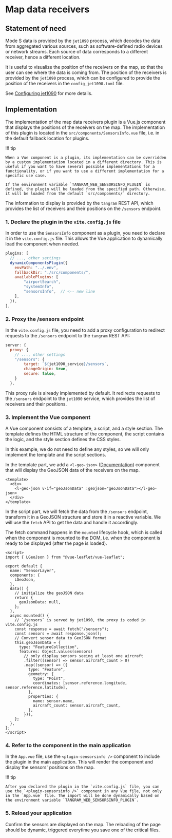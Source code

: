 # Map data receivers

## Statement of need

Mode S data is provided by the `jet1090` process, which decodes the data from aggregated various sources, such as software-defined radio devices or network streams. Each source of data corresponds to a different receiver, hence a different location.

It is useful to visualize the position of the receivers on the map, so that the user can see where the data is coming from. The position of the receivers is provided by the `jet1090` process, which can be configured to provide the position of the receivers in the `config_jet1090.toml` file.

See [Configuring jet1090](https://mode-s.org/jet1090/config/) for more details.

## Implementation

The implementation of the map data receivers plugin is a Vue.js component that displays the positions of the receivers on the map. The implementation of this plugin is located in the `src/components/SensorsInfo.vue` file, i.e. in the default fallback location for plugins.

!!! tip

    When a Vue component is a plugin, its implementation can be overridden by a custom implementation located in a different directory. This is useful if you want to have several possible implementations for a functionality, or if you want to use a different implementation for a specific use case.

    If the environment variable `TANGRAM_WEB_SENSORSINFO_PLUGIN` is defined, the plugin will be loaded from the specified path. Otherwise, it will be loaded from the default `src/components/` directory.

The information to display is provided by the `tangram` REST API, which provides the list of receivers and their positions on the `/sensors` endpoint.

### 1. Declare the plugin in the `vite.config.js` file

In order to use the `SensorsInfo` component as a plugin, you need to declare it in the `vite.config.js` file. This allows the Vue application to dynamically load the component when needed.

```javascript
plugins: [
  // ..., other settings
  dynamicComponentsPlugin({
    envPath: "../.env",
    fallbackDir: "./src/components/",
    availablePlugins: [
        "airportSearch",
        "systemInfo",
        "sensorsInfo",  // <-- new line
    ],
  }),
],
```

### 2. Proxy the /sensors endpoint

In the `vite.config.js` file, you need to add a proxy configuration to redirect requests to the `/sensors` endpoint to the `tangram` REST API:

```javascript
server: {
  proxy: {
    // ..., other settings
    "/sensors": {
        target: `${jet1090_service}/sensors`,
        changeOrigin: true,
        secure: false,
    }
  },
```

This proxy rule is already implemented by default. It redirects requests to the `/sensors` endpoint to the `jet1090` service, which provides the list of receivers and their positions.

### 3. Implement the Vue component

A Vue component consists of a template, a script, and a style section. The template defines the HTML structure of the component, the script contains the logic, and the style section defines the CSS styles.

In this example, we do not need to define any styles, so we will only implement the template and the script sections.

In the template part, we add a `<l-geo-json>` ([Documentation](https://vue2-leaflet.netlify.app/components/LGeoJson.html)) component that will display the GeoJSON data of the receivers on the map.

```vue
<template>
  <div>
    <l-geo-json v-if="geoJsonData" :geojson="geoJsonData"></l-geo-json>
  </div>
</template>
```

In the script part, we will fetch the data from the `/sensors` endpoint, transform it in a GeoJSON structure and store it in a reactive variable. We will use the `fetch` API to get the data and handle it accordingly.

The fetch command happens in the `mounted` lifecycle hook, which is called when the component is mounted to the DOM, i.e. when the component is ready to be displayed (after the page is loaded).

```vue
<script>
import { LGeoJson } from "@vue-leaflet/vue-leaflet";

export default {
  name: "SensorLayer",
  components: {
    LGeoJson,
  },
  data() {
    // initialize the geoJSON data
    return {
      geoJsonData: null,
    };
  },
  async mounted() {
    // `/sensors` is served by jet1090, the proxy is coded in vite.config.js
    const response = await fetch("/sensors");
    const sensors = await response.json();
    // Convert sensor data to GeoJSON format
    this.geoJsonData = {
      type: "FeatureCollection",
      features: Object.values(sensors)
        // only display sensors seeing at least one aircraft
        .filter((sensor) => sensor.aircraft_count > 0)
        .map((sensor) => ({
          type: "Feature",
          geometry: {
            type: "Point",
            coordinates: [sensor.reference.longitude, sensor.reference.latitude],
          },
          properties: {
            name: sensor.name,
            aircraft_count: sensor.aircraft_count,
          },
        })),
    };
  },
};
</script>
```

### 4. Refer to the component in the main application

In the `App.vue` file, use the `<plugin-sensorsinfo />` component to include the plugin in the main application. This will render the component and display the sensors' positions on the map.

!!! tip

    After you declared the plugin in the `vite.config.js` file, you can use the `<plugin-sensorsinfo />` component in any Vue file, not only in the `App.vue` file. The import will be done dynamically based on the environment variable `TANGRAM_WEB_SENSORSINFO_PLUGIN`.

### 5. Reload your application

Confirm the sensors are displayed on the map.
The reloading of the page should be dynamic, triggered everytime you save one of the critical files.
